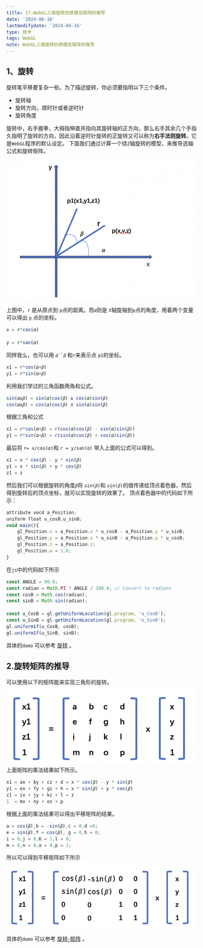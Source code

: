 ```yaml
---
title: 27.WebGL三维旋转的原理及矩阵的推导
date: '2024-06-16'
lastmodifydate: '2024-06-16'
type: 技术
tags: WebGL
note: WebGL三维旋转的原理及矩阵的推导
---
```

## 1、旋转
旋转笔平移要复杂一些。为了描述旋转，你必须要指明以下三个条件。
+ 旋转轴
+ 旋转方向，顺时针或者逆时针
+ 旋转角度

旋转中，右手握拳，大拇指伸直并指向其旋转轴的正方向，那么右手其余几个手指久指明了旋转的方向，因此沿着逆时针旋转的正旋转又可以称为**右手法则旋转**。它是`WebGL`程序的默认设定。
下面我们通过计算一个绕`Z`轴旋转的模型，来推导选轴公式和旋转矩阵。
<img src='../../images/webgl/绕Z轴旋轴.png'>

上图中，`r` 是从原点到 `p`点的距离。而`𝛼`则是 `X`轴旋轴到`p`点的角度，用着两个变量可以得出  `p` 点的坐标。
```js
x = r*cos(𝛼)

y = r*san(𝛼)
``` 
同样我么，也可以用  `𝛼``𝛽` 和`r`来表示点 `p1`的坐标。
```js
x1 = r*cos(𝛼+𝛽)
y1 = r*sin(𝛼+𝛽)
``` 
利用我们学过的三角函数两角和公式。
```js
sin(𝛼±𝛽) = sin(𝛼)cos(𝛽) ± cos(𝛼)sin(𝛽)
cos(𝛼±𝛽) = cos(𝛼)cos(𝛽) ∓ sin(𝛼)sin(𝛽)
```
根据三角和公式
```js
x1 = r*cos(𝛼+𝛽) = r(cos(𝛼)cos(𝛽) - sin(𝛼)sin(𝛽))
y1 = r*sin(𝛼+𝛽) = r(sin(𝛼)cos(𝛽) + cos(𝛼)sin(𝛽))
``` 
最后将  `r= x/cos(𝛼)`和 `r = y/san(𝛼)` 带入上面的公式可以得到。
```js
x1 = x * cos(𝛽) - y * sin(𝛽)
y1 = x * sin(𝛽) + y * cos(𝛽)
z1 = z
```

然后我们可以根据旋转的角度`𝛽`将 `sin(𝛽)`和 `sin(𝛽)`的值传递给顶点着色器，然后得到旋转后的顶点坐标，就可以实现旋转的效果了。
顶点着色器中的代码如下所示：
```js
attribute vec4 a_Position;
uniform float u_cosB,u_sinB;
void main(){
    gl_Position.x = a_Position.x * u_cosB - a_Position.y * u_sinB;
    gl_Position.y = a_Position.x * u_sinB - a_Position.y * u_cosB;
    gl_Position.z = a_Position.z;
    gl_Position.w = 1.0;
}

```
在`js`中的代码如下所示
```js
const ANGLE = 90.0; 
const radian = Math.PI * ANGLE / 180.0; // Convert to radians
const cosB = Math.cos(radian);
const sinB = Math.sin(radian);

const u_CosB = gl.getUniformLocation(gl.program, 'u_CosB');
const u_SinB = gl.getUniformLocation(gl.program, 'u_SinB');
gl.uniform1f(u_CosB, cosB);
gl.uniform1f(u_SinB, sinB);
```
具体的`demo` 可以参考 [旋转](https://github.com/tangjie-93/WebGL/blob/main/%E8%B7%9F%E7%9D%80%E5%AE%98%E7%BD%91%E5%AD%A6WebGL%2BWebGL%E7%BC%96%E7%A8%8B%E6%8C%87%E5%8D%97/%E6%97%8B%E8%BD%AC%E5%B9%B3%E7%A7%BB%E5%92%8C%E6%97%8B%E8%BD%AC/demo/%E6%97%8B%E8%BD%AC.html) 。

## 2.旋转矩阵的推导
可以使用以下的矩阵能来实现三角形的旋转。
<img src='../../images/webgl/平移矩阵.png'>
上面矩阵的乘法结果如下所示。

```js
x1 = ax + by + cz + d = x * cos(𝛽) - y * sin(𝛽)
y1 = ex + fy + gz + h = x * sin(𝛽) + y * cos(𝛽)
z1 = ix + jy + kz + l = z
1  = mx + ny + oz + p
```
根据上面的乘法结果可以得出平移矩阵的结果。
```js
a = cos(𝛽),b = -sin(𝛽),c = 0,d =0; 
e = sin(𝛽),f = cos(𝛽), g = 0,h = 0;
i = 0,j = 0,K = 1,l = 0;
m = 0,n = 0,o = 0,p = 1;
```
所以可以得到平移矩阵如下所示
<img src='../../images/webgl/旋转矩阵-推导结果.png'>

具体的`demo` 可以参考 [旋转-矩阵](https://github.com/tangjie-93/WebGL/blob/main/%E8%B7%9F%E7%9D%80%E5%AE%98%E7%BD%91%E5%AD%A6WebGL%2BWebGL%E7%BC%96%E7%A8%8B%E6%8C%87%E5%8D%97/%E6%97%8B%E8%BD%AC%E5%B9%B3%E7%A7%BB%E5%92%8C%E6%97%8B%E8%BD%AC/demo/%E6%97%8B%E8%BD%AC-%E7%9F%A9%E9%98%B5.html) 。

<Valine></Valine>